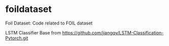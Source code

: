 # foildataset


Foil Dataset: Code related to FOIL dataset 

LSTM Classifier Base from https://github.com/jiangqy/LSTM-Classification-Pytorch.git
